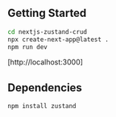 
## Getting Started
```bash
cd nextjs-zustand-crud
npx create-next-app@latest .
npm run dev
```

[http://localhost:3000]

## Dependencies
```bash
npm install zustand
```
